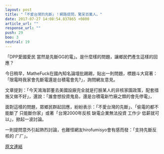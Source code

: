 ```yaml
---
layout: post
title: "「不愛台灣的先斷」！網路提問，驚呆百萬人。"
date: 2017-07-27 14:08:54.837865 +0800
article_url: ""
response_url: ""
push: 29
boo: 3
neutral: 19
---
```


「DPP愛國愛民 當然是先斷GG的電」。是什麼樣的問題，讓鄉民們產生這樣的回應？

今日稍早，MatheFuck在國內知名論壇批踢踢，貼出一則問題，標題斗大寫著：「限電時我家會先斷電還是台積電會先?」，詢問網友意見。

文章提到：「今天鴻海郭董去美國設廠完全就是打臉某人的非核家園政策，配套措施又做不好」，還說：「誰會想投資鬼島，還是台積電新竹廠之類的會先停電」，

面對這樣的問題，眾鄉民群起回應，紛紛表示：「不愛台灣的先斷」、「偷電的都不能斷了 只能斷你家」或著「台灣2000年反核 缺電企業無法投資 工作少 低薪就可以」，掀起一波討論。

一則提問意外引起熱烈討論，也難怪網友hirofumisyo會有感而發：「支持先斷反核的 ㄏㄏ」。

<a href = "https://www.ptt.cc/bbs/Gossiping/M.1501131742.A.E3C.html">原文連結</a>

